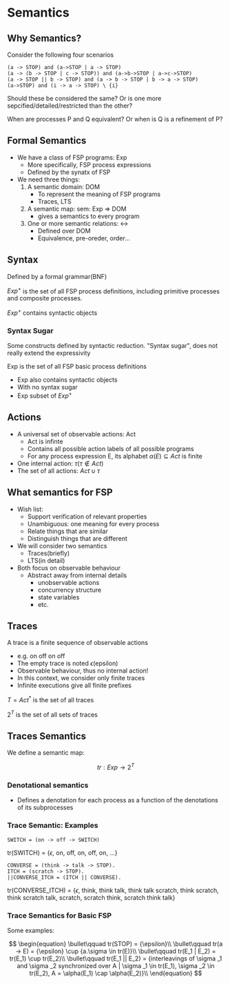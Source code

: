 # Semantics

## Why Semantics?

Consider the following four scenarios

```FSP
(a -> STOP) and (a->STOP | a -> STOP)
(a -> (b -> STOP | c -> STOP)) and (a->b->STOP | a->c->STOP)
(a -> STOP || b -> STOP) and (a -> b -> STOP | b -> a -> STOP)
(a->STOP) and (i -> a -> STOP) \ {i}
```

Should these be considered the same? Or is one more sepcified/detailed/restricted than the other?

When are processes P and Q equivalent? Or when is Q is a refinement of P?

## Formal Semantics

* We have a class of FSP programs: Exp
    * More specifically, FSP process expressions
    * Defined by the synatx of FSP
* We need three things:
    1. A semantic domain: DOM
        * To represent the meaning of FSP programs
        * Traces, LTS
    2. A semantic map: sem: Exp => DOM
        * gives a semantics to every program
    3. One or more semantic relations: <->
        * Defined over DOM
        * Equivalence, pre-oreder, order...

## Syntax

Defined by a formal grammar(BNF)

$Exp^+$ is the set of all FSP process definitions, including primitive processes and composite processes.

$Exp^+$ contains syntactic objects

### Syntax Sugar

Some constructs defined by syntactic reduction. "Syntax sugar", does not really extend the expressivity

Exp is the set of all FSP basic process definitions

* Exp also contains syntactic objects
* With no syntax sugar
* Exp subset of $Exp^+$

## Actions

* A universal set of observable actions: Act
    * Act is infinte
    * Contains all possible action labels of all possible programs
    * For any process expression E, its alphabet $\alpha (E) \subseteq Act$ is finite
* One internal action: $\tau (\tau \notin Act)$
* The set of all actions: $Act \cup {\tau}$

## What semantics for FSP

* Wish list:
    * Support verification of relevant properties
    * Unambiguous: one meaning for every process
    * Relate things that are similar
    * Distinguish things that are different
* We will consider two semantics
    * Traces(briefly)
    * LTS(in detail)
* Both focus on observable behaviour
    * Abstract away from internal details
        * unobservable actions
        * concurrency structure
        * state variables
        * etc.

## Traces

A trace is a finite sequence of observable actions

* e.g. on off on off
* The empty trace is noted $\epsilon$(epsilon)
* Observable behaviour, thus no internal action!
* In this context, we consider only finite traces
* Infinite executions give all finite prefixes

$T=Act^*$ is the set of all traces

$2^T$ is the set of all sets of traces

## Traces Semantics

We define a semantic map:

$$tr: Exp \rightarrow 2^T$$

### Denotational semantics

* Defines a denotation for each process as a function of the denotations of its subprocesses

### Trace Semantic: Examples

```FSP
SWITCH = (on -> off -> SWITCH)
```

tr(SWITCH) = {$\epsilon$, on, off, on, off, on, ...}

```FSP
CONVERSE = (think -> talk -> STOP).
ITCH = (scratch -> STOP).
||CONVERSE_ITCH = (ITCH || CONVERSE).
```

tr(CONVERSE_ITCH) = {$\epsilon$, think, think talk, think talk scratch, think scratch, think scratch talk, scratch, scratch think, scratch think talk}

### Trace Semantics for Basic FSP

Some examples:

$$
\begin{equation}
\bullet\qquad tr(STOP) = {\epsilon}\\
\bullet\qquad tr(a -> E) = {\epsilon} \cup {a.\sigma \in tr(E)}\\
\bullet\qquad tr(E_1 | E_2) = tr(E_1) \cup tr(E_2)\\
\bullet\qquad tr(E_1 || E_2) = {interleavings of \sigma _1 and \sigma _2 synchronized over A | \sigma _1 \in tr(E_1), \sigma _2 \in tr(E_2), A = \alpha(E_1) \cap \alpha(E_2)}\\
\end{equation}
$$

